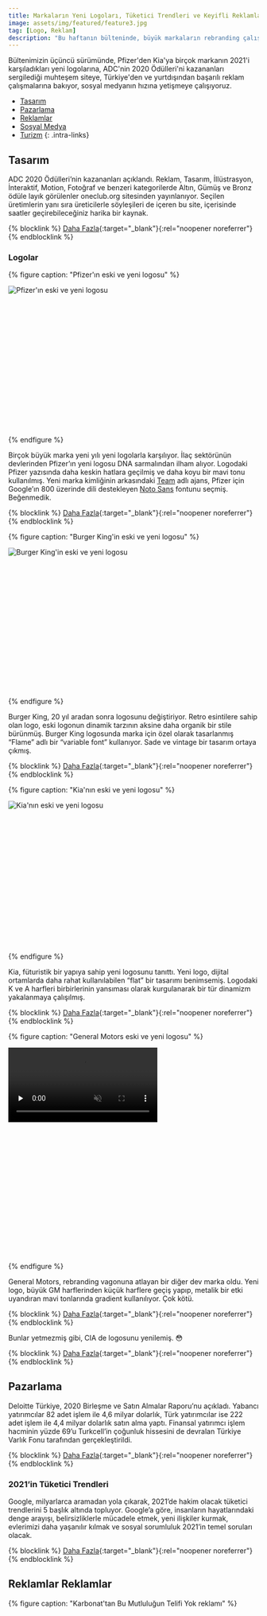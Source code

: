 ```yaml
---
title: Markaların Yeni Logoları, Tüketici Trendleri ve Keyifli Reklamlar
image: assets/img/featured/feature3.jpg
tag: [Logo, Reklam]
description: "Bu haftanın bülteninde, büyük markaların rebranding çalışmaları, geçtiğimiz günlerde yayına giren ilgi çekici reklam filmleri ve sosyal medyadan en son haberler var."
---
```


Bültenimizin üçüncü sürümünde, Pfizer'den Kia'ya birçok markanın 2021'i karşıladıkları yeni logolarına, ADC'nin 2020 Ödülleri'ni kazananları sergilediği muhteşem siteye, Türkiye'den ve yurtdışından başarılı reklam çalışmalarına bakıyor, sosyal medyanın hızına yetişmeye çalışıyoruz.



- [Tasarım](#tasarım)
- [Pazarlama](#pazarlama)
- [Reklamlar](#reklamlar-reklamlar)
- [Sosyal Medya](#sosyal-medya)
- [Turizm](#turizm)
{: .intra-links}

## Tasarım

ADC 2020 Ödülleri’nin kazananları açıklandı. Reklam, Tasarım, İllüstrasyon, İnteraktif, Motion, Fotoğraf ve benzeri kategorilerde Altın, Gümüş ve Bronz ödüle layık görülenler oneclub.org sitesinden yayınlanıyor. Seçilen üretimlerin yanı sıra üreticilerle söyleşileri de içeren bu site, içerisinde saatler geçirebileceğiniz harika bir kaynak.

{% blocklink %}
[Daha Fazla](https://www.oneclub.org/adcawards/showcase/){:target="_blank"}{:rel="noopener noreferrer"}
{% endblocklink %}

### Logolar

{% figure caption: "Pfizer'ın eski ve yeni logosu" %}
<div class="ratio-box" style="padding-bottom: 56.25%">
<img alt="Pfizer'ın eski ve yeni logosu" class="lazyload" data-src="/assets/img/content/pfizer-logo.jpg">
</div>
{% endfigure %}

Birçok büyük marka yeni yılı yeni logolarla karşılıyor. İlaç sektörünün devlerinden Pfizer’ın yeni logosu DNA sarmalından ilham alıyor. Logodaki Pfizer yazısında daha keskin hatlara geçilmiş ve daha koyu bir mavi tonu kullanılmış. Yeni marka kimliğinin arkasındaki [Team](https://team.design/work/pfizer "Team Ajans") adlı ajans, Pfizer için Google’ın 800 üzerinde dili destekleyen [Noto Sans](https://fonts.google.com/specimen/Noto+Sans "Noto Sans font") fontunu seçmiş. Beğenmedik.

{% blocklink %}
[Daha Fazla](https://www.youtube.com/watch?time_continue=27&v=SgOov-JZLFM&feature=emb_logo){:target="_blank"}{:rel="noopener noreferrer"}
{% endblocklink %}

{% figure caption: "Burger King'in eski ve yeni logosu" %}
<div class="ratio-box" style="padding-bottom: 56.25%">
<img alt="Burger King'in eski ve yeni logosu" class="lazyload" data-src="/assets/img/content/burger-king-logo.jpg">
</div>
{% endfigure %}

Burger King, 20 yıl aradan sonra logosunu değiştiriyor. Retro esintilere sahip olan logo, eski logonun dinamik tarzının aksine daha organik bir stile bürünmüş. Burger King logosunda marka için özel olarak tasarlanmış “Flame” adlı bir “variable font” kullanıyor. Sade ve vintage bir tasarım ortaya çıkmış.

{% blocklink %}
[Daha Fazla](https://wersm.com/burger-king-rolls-out-its-first-major-redesign-in-20-years/){:target="_blank"}{:rel="noopener noreferrer"}
{% endblocklink %}

{% figure caption: "Kia'nın eski ve yeni logosu" %}
<div class="ratio-box" style="padding-bottom: 56.875%">
<img alt="Kia'nın eski ve yeni logosu" class="lazyload" data-src="/assets/img/content/kia-logo.jpg">
</div>
{% endfigure %}

Kia, füturistik bir yapıya sahip yeni logosunu tanıttı. Yeni logo, dijital ortamlarda daha rahat kullanılabilen “flat” bir tasarımı benimsemiş. Logodaki K ve A harfleri birbirlerinin yansıması olarak kurgulanarak bir tür dinamizm yakalanmaya çalışılmış.

{% blocklink %}
[Daha Fazla](https://www.creativereview.co.uk/kia-logo-branding/){:target="_blank"}{:rel="noopener noreferrer"}
{% endblocklink %}

{% figure caption: "General Motors eski ve yeni logosu" %}
<div class="ratio-box" style="padding-bottom: 55.7411273%;">
 <video
	class="lazyload"
	preload="none"
	muted=""
    loop=""
	data-autoplay=""
	data-poster="/assets/img/content/gm-logo-poster.jpg"
	src="/assets/img/content/gm-logo-video.mp4">
</video>
</div>
{% endfigure %}

General Motors, rebranding vagonuna atlayan bir diğer dev marka oldu. Yeni logo, büyük GM harflerinden küçük harflere geçiş yapıp, metalik bir etki uyandıran mavi tonlarında gradient kullanılıyor. Çok kötü.

{% blocklink %}
[Daha Fazla](https://www.fastcompany.com/90592672/general-motors-new-logo-is-the-biggest-branding-fail-of-2021-so-far?){:target="_blank"}{:rel="noopener noreferrer"}
{% endblocklink %}

Bunlar yetmezmiş gibi, CIA de logosunu yenilemiş. 😳

{% blocklink %}
[Daha Fazla](https://bigumigu.com/haber/cia-logosunu-ve-internet-sitesini-yeniledi/){:target="_blank"}{:rel="noopener noreferrer"}
{% endblocklink %}

## Pazarlama

Deloitte Türkiye, 2020 Birleşme ve Satın Almalar Raporu’nu açıkladı. Yabancı yatırımcılar 82 adet işlem ile 4,6 milyar dolarlık, Türk yatırımcılar ise 222 adet işlem ile 4,4 milyar dolarlık satın alma yaptı. Finansal yatırımcı işlem hacminin yüzde 69’u Turkcell’in çoğunluk hissesini de devralan Türkiye Varlık Fonu tarafından gerçekleştirildi.

{% blocklink %}
[Daha Fazla](https://www.aa.com.tr/tr/sirkethaberleri/finans/deloitte-turkiye-2020-yili-birlesme-ve-satin-almalar-raporunu-acikladi/661941){:target="_blank"}{:rel="noopener noreferrer"}
{% endblocklink %}

### 2021’in Tüketici Trendleri

Google, milyarlarca aramadan yola çıkarak, 2021’de hakim olacak tüketici trendlerini 5 başlık altında topluyor. Google’a göre, insanların hayatlarındaki denge arayışı, belirsizliklerle mücadele etmek, yeni ilişkiler kurmak, evlerimizi daha yaşanılır kılmak ve sosyal sorumluluk 2021’in temel soruları olacak.

{% blocklink %}
[Daha Fazla](https://docs.google.com/presentation/d/1UY4XJ4Xnz0-zWbwPt1Dqngf2jdV8CVYimuQK1KIueS4/edit#slide=id.gaf2b398ad7_0_72){:target="_blank"}{:rel="noopener noreferrer"}
{% endblocklink %}

## Reklamlar Reklamlar

{% figure caption: "Karbonat'tan Bu Mutluluğun Telifi Yok reklamı" %}
<div class="ratio-box" style="padding-bottom: 56.2034739%">
<iframe class="lazyload" width="806" height="453" data-src="https://www.youtube.com/embed/kWRLKKn8XIk" frameborder="0" allow="accelerometer; autoplay; clipboard-write; encrypted-media; gyroscope; picture-in-picture" allowfullscreen>
</iframe>
</div>
{% endfigure %}

Karbonat Reklam Ajansı’nın Shutterstock için ürettiği reklam filmi, “Bu Mutluluğun Telifi Yok” sloganıyla yayına girdi. Eğlenceli, başarılı.

{% blocklink %}
[Daha Fazla](https://www.campaigntr.com/shutterstock-bu-mutlulugun-telifi-yok-diyor/){:target="_blank"}{:rel="noopener noreferrer"}
{% endblocklink %}

İkinci el otomobil alışveriş firması ikinciyeni #şaşırmadık sloganıyla bir reklam filmi çevirmiş.
 
{% blocklink %}
[Daha Fazla](https://www.youtube.com/watch?v=t8T0LMlq3_0&feature=emb_title){:target="_blank"}{:rel="noopener noreferrer"}
{% endblocklink %}

Mads Mikkelsen’ın boy gösterdiği eğlenceli bir Carlsberg reklamı.

{% blocklink %}
[Daha Fazla](https://www.youtube.com/watch?v=q69PULHs_-M){:target="_blank"}{:rel="noopener noreferrer"}
{% endblocklink %}

{% figure caption: "IKEA: Fortune Favours the Frugal" %}
<div class="ratio-box" style="padding-bottom: 56.25%">
<iframe class="lazyload" width="800" height="450" data-src="https://www.youtube.com/embed/JPb4n8GdxKM" frameborder="0" allow="accelerometer; autoplay; clipboard-write; encrypted-media; gyroscope; picture-in-picture" allowfullscreen></iframe>
</div>
{% endfigure %}

IKEA’nın geri dönüşümün önemine ve IKEA ürünlerinin bundaki rolüne vurgu yaptığı reklamı.

{% blocklink %}
[Daha Fazla](https://www.youtube.com/watch?v=JPb4n8GdxKM&feature=emb_title){:target="_blank"}{:rel="noopener noreferrer"}
{% endblocklink %}

## Sosyal Medya

{% figure caption: "We Are Social'ın 2021 Öngörüleri Raporu" %}
<div class="ratio-box" style="padding-bottom: 56.232023%">
<img alt="We Are Social Raporu" class="lazyload" data-src="/assets/img/content/we-are-social-rapor.jpg">
</div>
{% endfigure %}

We Are Social, 2021’ye dair öngörülerini rapor halinde yayınladı. Rapor, insanlar arasında dayanışma ve gündelik sorunlara pratik çözümler bulma arayışının güçleneceğini söylüyor. Takipçilerin influencerlarla olan iletişiminde güven faktörü daha ön plana çıkacak.

{% blocklink %}
[Daha Fazla](https://wearesocial.com/uk/thinkforward-2021){:target="_blank"}{:rel="noopener noreferrer"}
{% endblocklink %}

Twitter, Business blogunda “marka sesini” bulmaya yardımcı olacak bazı tüyolar paylaşıyor: Kısa, net ve sohbete dönük bir dili tavsiye ediyor. Ayrıca markaların kendi seslerini bulmalarına yardımcı olacak bir [worksheet](https://cdn.cms-twdigitalassets.com/content/dam/business-twitter/resources/downloadables/worksheet-finding-twitter-voice_EN.pdf "Twitter voice worksheet") de paylaşmışlar. 

{% blocklink %}
[Daha Fazla](https://business.twitter.com/en/blog/nail-down-brand-tone-voice.html){:target="_blank"}{:rel="noopener noreferrer"}
{% endblocklink %}

{% figure caption: "YouTube: 2021 İçin En İyi İçerik Üretici İpuçları" %}
<div class="ratio-box" style="padding-bottom: 56.25%">
<iframe class="lazyload" width="800" height="450" data-src="https://www.youtube.com/embed/ZW4jeAtQszI" frameborder="0" allow="accelerometer; autoplay; clipboard-write; encrypted-media; gyroscope; picture-in-picture" allowfullscreen></iframe>
</div>
{% endfigure %}

YouTube, başarılı YouTuberlardan tavsiyeleri içeren bir video yayınladı. Genelde tavsiyeler, sistematik bir şekilde içerik üretilmesi, takipçilerle etkileşim içerisinde olunması ve tutarlı bir formatın takip edilmesi yönünde.

{% blocklink %}
[Daha Fazla](https://www.youtube.com/watch?v=ZW4jeAtQszI&feature=emb_title){:target="_blank"}{:rel="noopener noreferrer"}
{% endblocklink %}

Sosyal ağların 2020 yılını kısaca değerlendiren ve hap niteliğinde kullanışlı bilgiler veren bir blog yazısı için aşağıdaki linki tıklayın. Bu yazıdan 2020’de Instagram’ın günlük kullanıcı sayısındaki en büyük artışın (yüzde 86’lık bir artış ile) 55 yaş üzerindeki nüfusta gerçekleştiğini öğreniyoruz.

{% blocklink %}
[Daha Fazla](https://www.mintel.com/blog/media-and-advertising-market-news/2020-social-media-year-in-review-part-1-platform-overview){:target="_blank"}{:rel="noopener noreferrer"}
{% endblocklink %}

Hootsuite, Instagram Guides’ı kullanmak için 10 farklı yöntem tanıtıyor. Seyahat rehberi konusunda Avustralya ve Quebec’in turizm hesaplarını örnek vermişler.

{% blocklink %}
[Daha Fazla](https://blog.hootsuite.com/instagram-guides/){:target="_blank"}{:rel="noopener noreferrer"}
{% endblocklink %}

Boomsocial, Twitter, Facebook ve Instagram’da en başarılı markaların sektörlere göre sıralamasını yapıyor. Bu algoritmanın nasıl çalıştığı ve sıralamanın nasıl belirlendiği çok net anlatılmamış.

{% blocklink %}
[Daha Fazla](https://www.boomsocial.com/Social-Brands/2021/Ocak/Instagram){:target="_blank"}{:rel="noopener noreferrer"}
{% endblocklink %}

Ücretsiz görsel kaynağı [Unsplash](https://unsplash.com), resimle arama yapma özelliğini getirdi. Artık arama çubuğunun yanındaki ikona tıklayarak fotoğraf yükleyebiliyor ve benzer fotoğrafları bulabiliyorsunuz.

{% blocklink %}
[Daha Fazla](https://abduzeedo.com/unsplash-introduces-visual-search-way-find-images?){:target="_blank"}{:rel="noopener noreferrer"}
{% endblocklink %}

Facebook, Sayfalarda yeniliğe gidiyor. Yeni format, sayfa beğenilerini kaldırarak sayfaların takip edilmesini ön plana çıkarıyor. Ayrıca, kişisel hesaplardaki haber kaynağı (News Feed) artık Sayfalar için de kullanıma açılacak.

{% blocklink %}
[Daha Fazla](https://about.fb.com/news/2021/01/introducing-the-new-page-experience/){:target="_blank"}{:rel="noopener noreferrer"}
{% endblocklink %}

TikTok, Türkiye’de yerel temsilcilik açacağını duyurdu.

{% blocklink %}
[Daha Fazla](https://newsroom.tiktok.com/tr-tr/an-update-on-tiktok-in-turkey-tr){:target="_blank"}{:rel="noopener noreferrer"}
{% endblocklink %}

### Haftanın İçerik Üreticisi

{% figure caption: "ŞOKOPOP Instagram hesabından bir görsel" %}
<div class="ratio-box" style="padding-bottom: 95.4101562%">
<img alt="Erol Büyükburç afiş" class="lazyload" data-src="/assets/img/content/sokopop-insta.jpg">
</div>
{% endfigure %}

Halen takip etmeyenler için, magazin geçmişimizin en nadide anılarını biriktiren ŞOKOPOP’u şiddetle öneririz.

{% blocklink %}
[Daha Fazla](https://www.instagram.com/sok_o_pop/){:target="_blank"}{:rel="noopener noreferrer"}
{% endblocklink %}

## Turizm

{% figure caption: "Conde Nast Traveler 1-in-10 Projesi" %}
<div class="ratio-box" style="padding-bottom: 56.25%">
<img alt="Conde Nast 1-in-10" class="lazyload" data-src="/assets/img/content/conde-nast-one-ten.jpg">
</div>
{% endfigure %}

Conde Nast Traveler, 1-in-10 adlı yeni projesine start verdi. Dünya’daki her 10 kişiden birinin turizmle ilgili bir mesleğe sahip olduğunu söyleyen CN Traveler, bu projesinde lokasyonları yerel insanların gözünden, “insan hikayelerini” öne çıkararak anlatıyor. Güzel iş.

{% blocklink %}
[Daha Fazla](https://www.cntraveler.com/1-in-10){:target="_blank"}{:rel="noopener noreferrer"}
{% endblocklink %}

Okuduğunuz için teşekkürler. Haftaya görüşürüz! 🎉